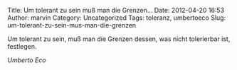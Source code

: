 Title: Um tolerant zu sein muß man die Grenzen...
Date: 2012-04-20 16:53
Author: marvin
Category: Uncategorized
Tags: toleranz, umbertoeco
Slug: um-tolerant-zu-sein-mus-man-die-grenzen

Um tolerant zu sein, muß man die Grenzen dessen, was nicht tolerierbar
ist, festlegen.

<cite>Umberto Eco</cite>

